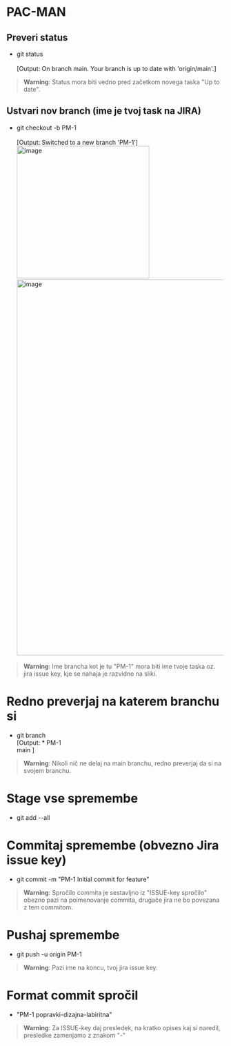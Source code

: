 # PAC-MAN

## Preveri status 
- git status<br /><br />
[Output: On branch main. Your branch is up to date with 'origin/main'.]
> **Warning**: Status mora biti vedno pred začetkom novega taska "Up to date".



## Ustvari nov branch (ime je tvoj task na JIRA)
- git checkout -b PM-1<br /><br />
[Output: Switched to a new branch 'PM-1'] <br />
<img width="307" alt="image" src="https://github.com/BlazBracko/PAC-MAN/assets/134056113/8fdd8c2b-6993-4fab-925c-08b56553a846"> <br />
<img width="872" alt="image" src="https://github.com/BlazBracko/PAC-MAN/assets/134056113/30539465-464b-484a-a990-75504c8d6cac"><br />

> **Warning**: Ime brancha kot je tu "PM-1" mora biti ime tvoje taska oz. jira issue key, kje se nahaja je razvidno na sliki.


# Redno preverjaj na katerem branchu si
- git branch<br />
[Output: * PM-1 <br />
          main ]
> **Warning**: Nikoli nič ne delaj na main branchu, redno preverjaj da si na svojem branchu.

# Stage vse spremembe
- git add --all

# Commitaj spremembe (obvezno Jira issue key)
- git commit -m "PM-1 Initial commit for feature"
> **Warning**: Spročilo commita je sestavljno iz "ISSUE-key spročilo" obezno pazi na poimenovanje commita, drugače jira ne bo povezana z tem commitom.

# Pushaj spremembe
- git push -u origin PM-1
> **Warning**: Pazi ime na koncu, tvoj jira issue key.

# Format commit spročil
- "PM-1 popravki-dizajna-labiritna"
> **Warning**: Za ISSUE-key daj presledek, na kratko opises kaj si naredil, presledke zamenjamo z znakom "-"



